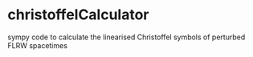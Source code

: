 # christoffelCalculator
sympy code to calculate the linearised Christoffel symbols of perturbed FLRW spacetimes
